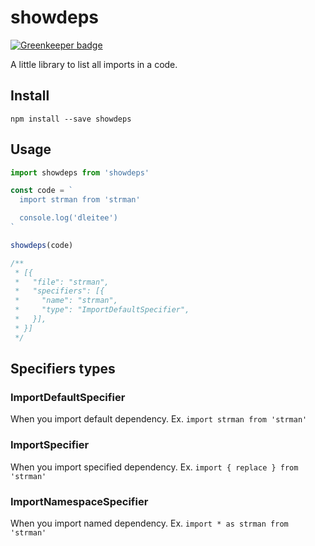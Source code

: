 # showdeps

[![Greenkeeper badge](https://badges.greenkeeper.io/dleitee/showdeps.svg)](https://greenkeeper.io/)

A little library to list all imports in a code.

## Install

```
npm install --save showdeps
```

## Usage

```javascript
import showdeps from 'showdeps'

const code = `
  import strman from 'strman'

  console.log('dleitee')
`

showdeps(code)

/**
 * [{
 *   "file": "strman",
 *   "specifiers": [{
 *     "name": "strman",
 *     "type": "ImportDefaultSpecifier",
 *   }],
 * }]
 */
```

## Specifiers types

### ImportDefaultSpecifier

When you import default dependency. Ex. `import strman from 'strman'`

### ImportSpecifier

When you import specified dependency. Ex. `import { replace } from 'strman'`

### ImportNamespaceSpecifier

When you import named dependency. Ex. `import * as strman from 'strman'`


